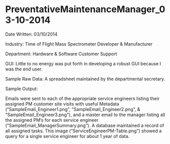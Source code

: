 # PreventativeMaintenanceManager_03-10-2014

Date Written: 03/10/2014

Industry: 
Time of Flight Mass Spectrometer Developer & Manufacturer

Department: 
Hardware & Software Customer Support

GUI: 
Little to no energy was put forth in developing a robust GUI because I was the end user.

Sample Raw Data: 
A spreadsheet maintained by the departmental secretary.

Sample Output:

Emails were sent to each of the appropriate service engineers listing their assigned PM customer site visits with useful Metadata (“SampleEmail_Engineer1.png”, “SampleEmail_Engineer2.png”, & “SampleEmail_Engineer3.png”), and a master email to the manager listing all the assigned PM’s for each service engineer (“SampleEmail_ManagerSummary.png”).  A database maintained a record of all assigned tasks.  This image (“ServiceEngineerPM-Table.png”) showed a query for a single service engineer for about 1 year of data. 
